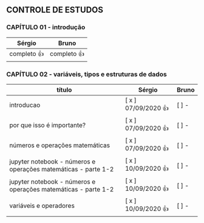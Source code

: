 
## CONTROLE DE ESTUDOS

### CAPÍTULO 01 - introdução


**Sérgio** | **Bruno**
------------ | -------------
completo :+1: | completo :+1:


### CAPÍTULO 02 - variáveis, tipos e estruturas de dados


**título** | **Sérgio** | **Bruno** |
------------ |------------ |------------ |
 introducao | [ x ] 07/09/2020 :+1: | [  ] -                |
por que isso é importante? | [ x ] 07/09/2020 :+1: | [  ] -                |
números e operações matemáticas | [ x ] 07/09/2020 :+1: | [  ] -                |
jupyter notebook - números e operações matemáticas - parte 1-2 | [ x ] 10/09/2020 :+1: | [  ] -                |
jupyter notebook - números e operações matemáticas - parte 1-2 | [ x ] 10/09/2020 :+1: | [  ] -                |
variáveis e operadores | [ x ] 10/09/2020 :+1: | [  ] -                |
